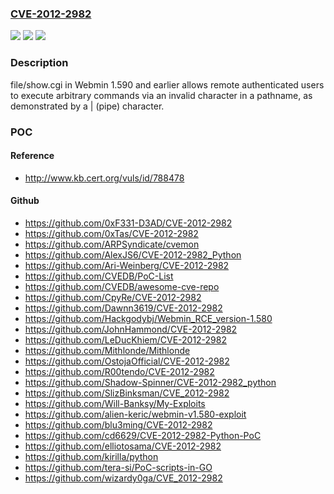### [CVE-2012-2982](https://cve.mitre.org/cgi-bin/cvename.cgi?name=CVE-2012-2982)
![](https://img.shields.io/static/v1?label=Product&message=n%2Fa&color=blue)
![](https://img.shields.io/static/v1?label=Version&message=n%2Fa&color=blue)
![](https://img.shields.io/static/v1?label=Vulnerability&message=n%2Fa&color=brighgreen)

### Description

file/show.cgi in Webmin 1.590 and earlier allows remote authenticated users to execute arbitrary commands via an invalid character in a pathname, as demonstrated by a | (pipe) character.

### POC

#### Reference
- http://www.kb.cert.org/vuls/id/788478

#### Github
- https://github.com/0xF331-D3AD/CVE-2012-2982
- https://github.com/0xTas/CVE-2012-2982
- https://github.com/ARPSyndicate/cvemon
- https://github.com/AlexJS6/CVE-2012-2982_Python
- https://github.com/Ari-Weinberg/CVE-2012-2982
- https://github.com/CVEDB/PoC-List
- https://github.com/CVEDB/awesome-cve-repo
- https://github.com/CpyRe/CVE-2012-2982
- https://github.com/Dawnn3619/CVE-2012-2982
- https://github.com/Hackgodybj/Webmin_RCE_version-1.580
- https://github.com/JohnHammond/CVE-2012-2982
- https://github.com/LeDucKhiem/CVE-2012-2982
- https://github.com/Mithlonde/Mithlonde
- https://github.com/OstojaOfficial/CVE-2012-2982
- https://github.com/R00tendo/CVE-2012-2982
- https://github.com/Shadow-Spinner/CVE-2012-2982_python
- https://github.com/SlizBinksman/CVE_2012-2982
- https://github.com/Will-Banksy/My-Exploits
- https://github.com/alien-keric/webmin-v1.580-exploit
- https://github.com/blu3ming/CVE-2012-2982
- https://github.com/cd6629/CVE-2012-2982-Python-PoC
- https://github.com/elliotosama/CVE-2012-2982
- https://github.com/kirilla/python
- https://github.com/tera-si/PoC-scripts-in-GO
- https://github.com/wizardy0ga/CVE_2012-2982

